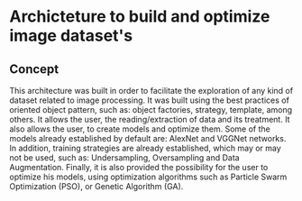 # Archicteture to build and optimize image dataset's

## Concept
This architecture was built in order to facilitate the exploration of any kind of dataset related to image processing. It was built using the best practices of oriented object pattern, such as: object factories, strategy, template, among others. 
It allows the user, the reading/extraction of data and its treatment.
It also allows the user, to create models and optimize them.
Some of the models already established by default are: AlexNet and VGGNet networks.
In addition, training strategies are already established, which may or may not be used, such as: Undersampling, Oversampling and Data Augmentation.
Finally, it is also provided the possibility for the user to optimize his models, using optimization algorithms such as Particle Swarm Optimization (PSO), or Genetic Algorithm (GA).
